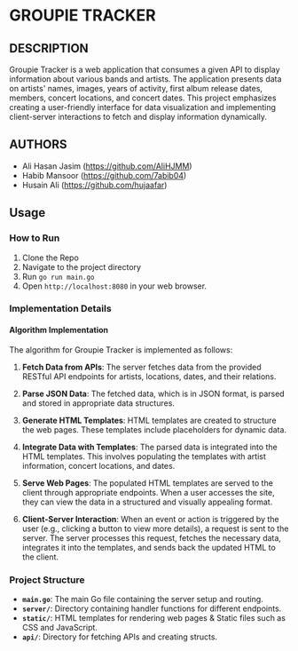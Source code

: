 # GROUPIE TRACKER

## DESCRIPTION
Groupie Tracker is a web application that consumes a given API to display information about various bands and artists. The application presents data on artists' names, images, years of activity, first album release dates, members, concert locations, and concert dates. This project emphasizes creating a user-friendly interface for data visualization and implementing client-server interactions to fetch and display information dynamically.


## AUTHORS
- Ali Hasan Jasim (https://github.com/AliHJMM)
- Habib Mansoor (https://github.com/7abib04)
- Husain Ali (https://github.com/hujaafar)

## Usage

### How to Run
1. Clone the Repo
2. Navigate to the project directory
3. Run `go run main.go`
4. Open `http://localhost:8080` in your web browser.

### Implementation Details

#### Algorithm Implementation

The algorithm for Groupie Tracker is implemented as follows:

1. **Fetch Data from APIs**: The server fetches data from the provided RESTful API endpoints for artists, locations, dates, and their relations.
   
2. **Parse JSON Data**: The fetched data, which is in JSON format, is parsed and stored in appropriate data structures.

3. **Generate HTML Templates**: HTML templates are created to structure the web pages. These templates include placeholders for dynamic data.

4. **Integrate Data with Templates**: The parsed data is integrated into the HTML templates. This involves populating the templates with artist information, concert locations, and dates.

5. **Serve Web Pages**: The populated HTML templates are served to the client through appropriate endpoints. When a user accesses the site, they can view the data in a structured and visually appealing format.

6. **Client-Server Interaction**: When an event or action is triggered by the user (e.g., clicking a button to view more details), a request is sent to the server. The server processes this request, fetches the necessary data, integrates it into the templates, and sends back the updated HTML to the client.

### Project Structure

- **`main.go`**: The main Go file containing the server setup and routing.
- **`server/`**: Directory containing handler functions for different endpoints.
- **`static/`**: HTML templates for rendering web pages & Static files such as CSS and JavaScript.
- **`api/`**: Directory for fetching APIs and creating structs.